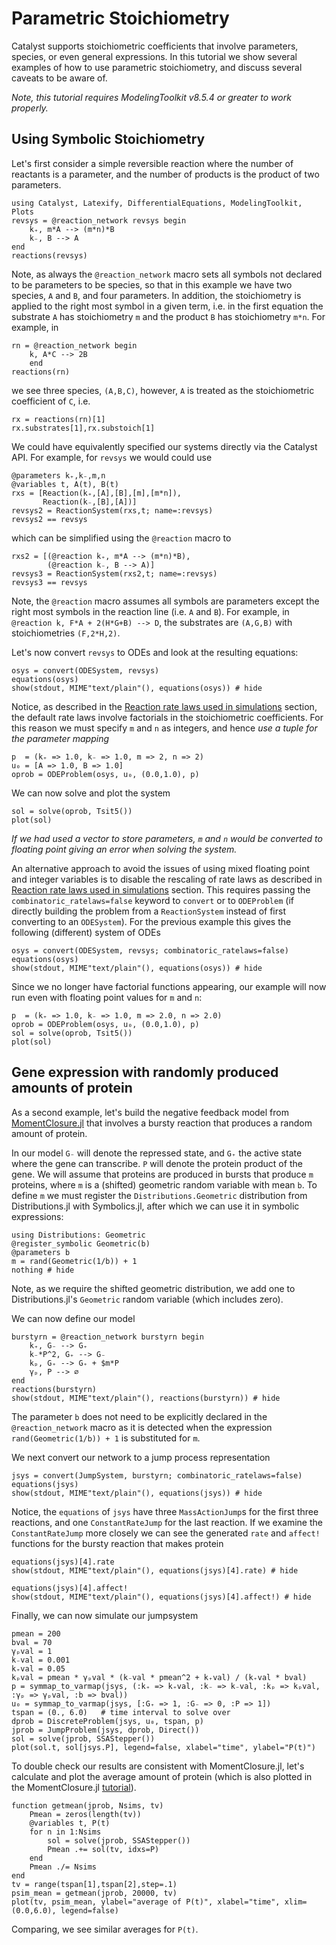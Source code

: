 # Parametric Stoichiometry
Catalyst supports stoichiometric coefficients that involve parameters, species,
or even general expressions. In this tutorial we show several examples of how to
use parametric stoichiometry, and discuss several caveats to be aware of.

*Note, this tutorial requires ModelingToolkit v8.5.4 or greater to work properly.*

## Using Symbolic Stoichiometry
Let's first consider a simple reversible reaction where the number of reactants
is a parameter, and the number of products is the product of two parameters. 
```@example s1
using Catalyst, Latexify, DifferentialEquations, ModelingToolkit, Plots
revsys = @reaction_network revsys begin
    k₊, m*A --> (m*n)*B
    k₋, B --> A
end
reactions(revsys)
```
Note, as always the `@reaction_network` macro sets all symbols not declared to
be parameters to be species, so that in this example we have two species, `A`
and `B`, and four parameters. In addition, the stoichiometry is applied to the
right most symbol in a given term, i.e. in the first equation the substrate `A`
has stoichiometry `m` and the product `B` has stoichiometry `m*n`. For example,
in
```@example s1
rn = @reaction_network begin
    k, A*C --> 2B
    end
reactions(rn)
```
we see three species, `(A,B,C)`, however, `A` is treated as the stoichiometric
coefficient of `C`, i.e.
```@example s1
rx = reactions(rn)[1]
rx.substrates[1],rx.substoich[1]
```
We could have equivalently specified our systems directly via the Catalyst
API. For example, for `revsys` we would could use
```@example s1
@parameters k₊,k₋,m,n
@variables t, A(t), B(t)
rxs = [Reaction(k₊,[A],[B],[m],[m*n]),
       Reaction(k₋,[B],[A])] 
revsys2 = ReactionSystem(rxs,t; name=:revsys)
revsys2 == revsys
```
which can be simplified using the `@reaction` macro to
```@example s1
rxs2 = [(@reaction k₊, m*A --> (m*n)*B),
        (@reaction k₋, B --> A)]
revsys3 = ReactionSystem(rxs2,t; name=:revsys)
revsys3 == revsys
```
Note, the `@reaction` macro assumes all symbols are parameters except the right
most symbols in the reaction line (i.e. `A` and `B`). For example, in 
`@reaction k, F*A + 2(H*G+B) --> D`, the substrates are `(A,G,B)` with
stoichiometries `(F,2*H,2)`.

Let's now convert `revsys` to ODEs and look at the resulting equations:
```@example s1
osys = convert(ODESystem, revsys)
equations(osys)
show(stdout, MIME"text/plain"(), equations(osys)) # hide
```
Notice, as described in the [Reaction rate laws used in simulations](@ref)
section, the default rate laws involve factorials in the stoichiometric
coefficients. For this reason we must specify `m` and `n` as integers, and hence
*use a tuple for the parameter mapping*
```@example s1
p  = (k₊ => 1.0, k₋ => 1.0, m => 2, n => 2)
u₀ = [A => 1.0, B => 1.0]
oprob = ODEProblem(osys, u₀, (0.0,1.0), p)
```
We can now solve and plot the system
```@example s1
sol = solve(oprob, Tsit5())
plot(sol)
```
*If we had used a vector to store parameters, `m` and `n` would be converted to floating point giving an error when solving the system.*

An alternative approach to avoid the issues of using mixed floating point and integer variables is to disable the rescaling of rate laws as described in [Reaction rate laws used in simulations](@ref) section. This requires passing the `combinatoric_ratelaws=false` keyword to `convert` or to `ODEProblem` (if directly building the problem from a `ReactionSystem` instead of first converting to an `ODESystem`). For the previous example this gives the following (different) system of ODEs
```@example s1
osys = convert(ODESystem, revsys; combinatoric_ratelaws=false)
equations(osys)
show(stdout, MIME"text/plain"(), equations(osys)) # hide
```
Since we no longer have factorial functions appearing, our example will now run
even with floating point values for `m` and `n`:
```@example s1
p  = (k₊ => 1.0, k₋ => 1.0, m => 2.0, n => 2.0)
oprob = ODEProblem(osys, u₀, (0.0,1.0), p)
sol = solve(oprob, Tsit5())
plot(sol)
```

## Gene expression with randomly produced amounts of protein
As a second example, let's build the negative feedback model from [MomentClosure.jl](https://augustinas1.github.io/MomentClosure.jl/dev/tutorials/geometric_reactions+conditional_closures/) that involves a bursty reaction that produces a random amount of protein. 

In our model `G₋` will denote the repressed state, and `G₊` the active state where the gene can transcribe. `P` will denote the protein product of the gene. We will assume that proteins are produced in bursts that produce `m` proteins, where `m` is a (shifted) geometric random variable with mean `b`. To define `m` we must register the `Distributions.Geometric` distribution from Distributions.jl with Symbolics.jl, after which we can use it in symbolic expressions:
```@example s1
using Distributions: Geometric
@register_symbolic Geometric(b)
@parameters b
m = rand(Geometric(1/b)) + 1
nothing # hide
```
Note, as we require the shifted geometric distribution, we add one to Distributions.jl's `Geometric` random variable (which includes zero). 

We can now define our model
```@example s1
burstyrn = @reaction_network burstyrn begin
    k₊, G₋ --> G₊
    k₋*P^2, G₊ --> G₋
    kₚ, G₊ --> G₊ + $m*P
    γₚ, P --> ∅
end
reactions(burstyrn)
show(stdout, MIME"text/plain"(), reactions(burstyrn)) # hide
```
The parameter `b` does not need to be explicitly declared in the
`@reaction_network` macro as it is detected when the expression
`rand(Geometric(1/b)) + 1` is substituted for `m`.

We next convert our network to a jump process representation
```@example s1
jsys = convert(JumpSystem, burstyrn; combinatoric_ratelaws=false)
equations(jsys)
show(stdout, MIME"text/plain"(), equations(jsys)) # hide
```
Notice, the `equations` of `jsys` have three `MassActionJump`s for the first three reactions, and one `ConstantRateJump` for the last reaction. If we examine the `ConstantRateJump` more closely we can see the generated `rate` and `affect!` functions for the bursty reaction that makes protein
```@example s1
equations(jsys)[4].rate
show(stdout, MIME"text/plain"(), equations(jsys)[4].rate) # hide
```
```@example s1
equations(jsys)[4].affect!
show(stdout, MIME"text/plain"(), equations(jsys)[4].affect!) # hide
```
Finally, we can now simulate our jumpsystem
```@example s1
pmean = 200
bval = 70
γₚval = 1
k₋val = 0.001
k₊val = 0.05
kₚval = pmean * γₚval * (k₋val * pmean^2 + k₊val) / (k₊val * bval)
p = symmap_to_varmap(jsys, (:k₊ => k₊val, :k₋ => k₋val, :kₚ => kₚval, :γₚ => γₚval, :b => bval))
u₀ = symmap_to_varmap(jsys, [:G₊ => 1, :G₋ => 0, :P => 1])
tspan = (0., 6.0)   # time interval to solve over
dprob = DiscreteProblem(jsys, u₀, tspan, p)
jprob = JumpProblem(jsys, dprob, Direct())
sol = solve(jprob, SSAStepper())
plot(sol.t, sol[jsys.P], legend=false, xlabel="time", ylabel="P(t)")
```
To double check our results are consistent with MomentClosure.jl, let's calculate and plot the average amount of protein (which is also plotted in the MomentClosure.jl [tutorial](https://augustinas1.github.io/MomentClosure.jl/dev/tutorials/geometric_reactions+conditional_closures/)).
```@example s1
function getmean(jprob, Nsims, tv)
    Pmean = zeros(length(tv))
    @variables t, P(t)
    for n in 1:Nsims
        sol = solve(jprob, SSAStepper())        
        Pmean .+= sol(tv, idxs=P)
    end
    Pmean ./= Nsims
end
tv = range(tspan[1],tspan[2],step=.1)
psim_mean = getmean(jprob, 20000, tv)
plot(tv, psim_mean, ylabel="average of P(t)", xlabel="time", xlim=(0.0,6.0), legend=false)
```
Comparing, we see similar averages for `P(t)`.